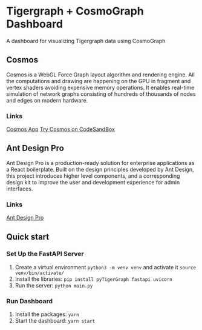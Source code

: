 # Tigergraph + CosmoGraph Dashboard
A dashboard for visualizing Tigergraph data using CosmoGraph
## Cosmos
Cosmos is a WebGL Force Graph layout algorithm and rendering engine. All the computations and drawing are happening on the GPU in fragment and vertex shaders avoiding expensive memory operations.
It enables real-time simulation of network graphs consisting of hundreds of thousands of nodes and edges on modern hardware.
### Links
[Cosmos App](https://cosmograph.app/#library)
[Try Cosmos on CodeSandBox](https://codesandbox.io/s/cosmos-example-fmuf1x?file=/src/index.ts)

## Ant Design Pro
Ant Design Pro is a production-ready solution for enterprise applications as a React boilerplate. Built on the design principles developed by Ant Design, this project introduces higher level components, and a corresponding design kit to improve the user and development experience for admin interfaces.

### Links
[Ant Design Pro](https://pro.ant.design/docs/getting-started/)

## Quick start
### Set Up the FastAPI Server
1. Create a virtual environment `python3 -m venv venv` and activate it `source venv/bin/activate/`
2. Install the libraries: `pip install pyTigerGraph fastapi uvicorn`
3. Run the server: `python main.py`

### Run Dashboard
1. Install the packages: `yarn`
2. Start the dashboard: `yarn start`
